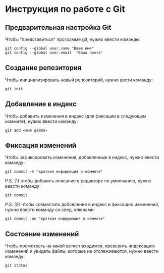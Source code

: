 # **Инструкция по работе с Git**

## Предварительная настройка Git

Чтобы "представиться" программе git, нужно ввести команды:

    git config --global user.name "Ваше имя"
    git config --global user.email  "Ваша почта"

## Создание репозитория

Чтобы инициализировать новый репозиторий, нужно ввети команду:

    git init

## Добавление в индекс

Чтобы добавить изменения в индекс (для фиксации в следующем коммите), нужно ввести команду:

    git add <имя файла>

## Фиксация изменений

Чтобы зафиксировать изменения, добавленные в индекс, нужно ввести команду:

    git commit -m "краткая информация о коммите"

P.S. (1) чтобы добавить описание в редакторе по умолчанию, нужно ввести команду:

    git commit

P.S. (2) чтобы совместить добавление в индекс и фиксацию изменений, нужно ввести команду со след. ключами:

    git commit -am "краткая информация о коммите"

## Состояние изменений

Чтобы посмотреть на какой ветке находимся, проверить индексацию изменений и увидеть файлы, которые не отслеживаются, нужно ввести команду:

    git status

